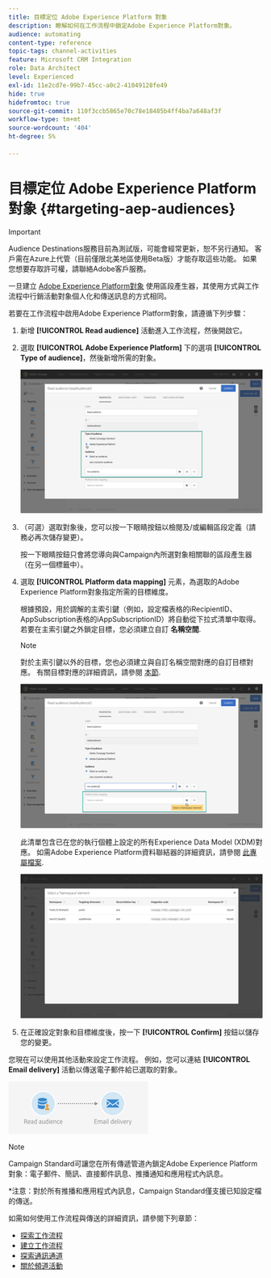 ```yaml
---
title: 目標定位 Adobe Experience Platform 對象
description: 瞭解如何在工作流程中鎖定Adobe Experience Platform對象。
audience: automating
content-type: reference
topic-tags: channel-activities
feature: Microsoft CRM Integration
role: Data Architect
level: Experienced
exl-id: 11e2cd7e-99b7-45cc-a0c2-41049128fe49
hide: true
hidefromtoc: true
source-git-commit: 110f3ccb5865e70c78e18485b4ff4ba7a648af3f
workflow-type: tm+mt
source-wordcount: '404'
ht-degree: 5%

---
```


# 目標定位 Adobe Experience Platform 對象 {#targeting-aep-audiences}

>[!IMPORTANT]
>
>Audience Destinations服務目前為測試版，可能會經常更新，恕不另行通知。 客戶需在Azure上代管（目前僅限北美地區使用Beta版）才能存取這些功能。 如果您想要存取許可權，請聯絡Adobe客戶服務。

一旦建立 [Adobe Experience Platform對象](../../integrating/using/aep-about-audience-destinations-service.md) 使用區段產生器，其使用方式與工作流程中行銷活動對象個人化和傳送訊息的方式相同。

若要在工作流程中啟用Adobe Experience Platform對象，請遵循下列步驟：

1. 新增 **[!UICONTROL Read audience]** 活動進入工作流程，然後開啟它。

1. 選取 **[!UICONTROL Adobe Experience Platform]** 下的選項 **[!UICONTROL Type of audience]**，然後新增所需的對象。

   ![](assets/aep_wkf_readaudience.png)

1. （可選）選取對象後，您可以按一下眼睛按鈕以檢閱及/或編輯區段定義（請務必再次儲存變更）。

   按一下眼睛按鈕只會將您導向與Campaign內所選對象相關聯的區段產生器（在另一個標籤中）。

1. 選取 **[!UICONTROL Platform data mapping]** 元素，為選取的Adobe Experience Platform對象指定所需的目標維度。

   根據預設，用於調解的主索引鍵（例如，設定檔表格的iRecipientID、AppSubscription表格的iAppSubscriptionID）將自動從下拉式清單中取得。 若要在主索引鍵之外鎖定目標，您必須建立自訂 **名稱空間**.

   >[!NOTE]
   >
   >對於主索引鍵以外的目標，您也必須建立與自訂名稱空間對應的自訂目標對應。 有關目標對應的詳細資訊，請參閱 [本節](../../administration/using/target-mappings-in-campaign.md).

   ![](assets/aep_wkf_readaudience_namespace.png)

   此清單包含已在您的執行個體上設定的所有Experience Data Model (XDM)對應。 如需Adobe Experience Platform資料聯結器的詳細資訊，請參閱 [此專屬檔案](../../integrating/using/aep-about-data-connector.md).

   ![](assets/aep_wkf_readaudience_namespace2.png)

1. 在正確設定對象和目標維度後，按一下 **[!UICONTROL Confirm]** 按鈕以儲存您的變更。

您現在可以使用其他活動來設定工作流程。 例如，您可以連結 **[!UICONTROL Email delivery]** 活動以傳送電子郵件給已選取的對象。

![](assets/aep_wkf_email.png)

>[!NOTE]
>
>Campaign Standard可讓您在所有傳遞管道內鎖定Adobe Experience Platform對象：電子郵件、簡訊、直接郵件訊息、推播通知和應用程式內訊息。
>
>*注意：對於所有推播和應用程式內訊息，Campaign Standard僅支援已知設定檔的傳送。

如需如何使用工作流程與傳送的詳細資訊，請參閱下列章節：

* [探索工作流程](../../automating/using/get-started-workflows.md)
* [建立工作流程](../../automating/using/building-a-workflow.md)
* [探索通訊通道](../../channels/using/get-started-communication-channels.md)
* [關於頻道活動](../../automating/using/about-channel-activities.md)
